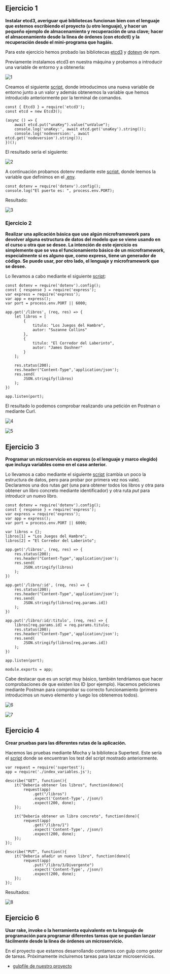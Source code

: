 ## Ejercicio 1
**Instalar etcd3, averiguar qué bibliotecas funcionan bien con el lenguaje que estemos escribiendo el proyecto (u otro lenguaje), y hacer un pequeño ejemplo de almacenamiento y recuperación de una clave; hacer el almacenamiento desde la línea de órdenes (con etcdctl) y la recuperación desde el mini-programa que hagáis.**

Para este ejercicio hemos probado las bibliotecas [etcd3](https://www.npmjs.com/package/etcd3) y [dotevn](https://www.npmjs.com/package/dotenv) de npm.

Previamente instalamos etcd3 en nuestra máquina y probamos a introducir una variable de entorno y a obtenerla:

![1](./img/ev5/1.png)

Creamos el siguiente [script](./microservicios/prueba_etcd.js), donde introducimos una nueva variable de entorno junto a un valor y además obtenemos la variable que hemos introducido anteriormente por la terminal de comandos.
```
const { Etcd3 } = require('etcd3');
const etcd = new Etcd3();

(async () => {
    await etcd.put("unaKey").value("unValue");
    console.log('unaKey:', await etcd.get('unaKey').string());
    console.log('nodeversion:', await etcd.get('nodeversion').string());
})();
```

El resultado sería el siguiente:

![2](./img/ev5/2.png)

A continuación probamos dotenv mediante este [script](./microservicios/prueba_dotenv.js), donde leemos la variable que definimos en el [.env](./microservicios/.env).
```
const dotenv = require('dotenv').config();
console.log("El puerto es: ", process.env.PORT);
```
Resultado:


![3](./img/ev5/3.png)

### Ejercicio 2
**Realizar una aplicación básica que use algún microframework para devolver alguna estructura de datos del modelo que se viene usando en el curso u otra que se desee. La intención de este ejercicio es simplemente que se vea el funcionamiento básico de un microframework, especialmente si es alguno que, como express, tiene un generador de código. Se puede usar, por otro lado, el lenguaje y microframework que se desee.**

Lo llevamos a cabo mediante el siguiente [script](./microservicios/index.js):

```
const dotenv = require('dotenv').config();
const { response } = require('express');
var express = require('express');
var app = express();
var port = process.env.PORT || 6000;

app.get('/libros', (req, res) => {
    let libros = [
        {
            titulo: "Los Juegos del Hambre",
            autor: "Suzanne Collins"
        },
        {
            titulo: "El Corredor del Laberinto",
            autor: "James Dashner"
        }
    ];
    
    res.status(200);
    res.header("Content-Type",'application/json');
    res.send(
        JSON.stringify(libros)
    );
})

app.listen(port);
```

El resultado lo podemos comprobar realizando una petición en Postman o mediante Curl.

![4](./img/ev5/4.png)

![5](./img/ev5/5.png)

## Ejercicio 3
**Programar un microservicio en express (o el lenguaje y marco elegido) que incluya variables como en el caso anterior.**

Lo llevamos a cabo mediante el siguiente [script](./microservicios/index_variables.js) (cambia un poco la estructura de datos, pero para probar por primera vez nos vale). Declaramos una dos rutas *get* (una para obtener todos los libros y otra para obtener un libro concreto mediante identificador) y otra ruta *put* para introducir un nuevo libro.

```
const dotenv = require('dotenv').config();
const { response } = require('express');
var express = require('express');
var app = express();
var port = process.env.PORT || 6000;

var libros = {};
libros[1] = "Los Juegos del Hambre";
libros[2] = "El Corredor del Laberinto";

app.get('/libros', (req, res) => {
    res.status(200);
    res.header("Content-Type",'application/json');
    res.send(
        JSON.stringify(libros)
    );
})

app.get('/libro/:id', (req, res) => {
    res.status(200);
    res.header("Content-Type",'application/json');
    res.send(
        JSON.stringify(libros[req.params.id])
    );
})

app.put('/libro/:id/:titulo', (req, res) => {
    libros[req.params.id] = req.params.titulo; 
    res.status(200);
    res.header("Content-Type",'application/json');
    res.send(
        JSON.stringify(libros[req.params.id])
    );
})

app.listen(port);

module.exports = app;
```

Cabe destacar que es un script muy básico, también tendríamos que hacer comprobaciones de que existen los ID (por ejemplo). Hacemos peticiones mediante Postman para comprobar su correcto funcionamiento (primero introducimos un nuevo elemento y luego los obtenemos todos).

![6](./img/ev5/6.png)

![7](./img/ev5/7.png)


## Ejercicio 4
**Crear pruebas para las diferentes rutas de la aplicación.**

Hacemos las pruebas mediante Mocha y la biblioteca Supertest. Este sería el [script](./microservicios/test.js) donde se encuentran los test del script mostrado anteriormente.

```
var request = require('supertest');
app = require('./index_variables.js');

describe("GET", function(){
    it("Debería obtener los libros", function(done){
        request(app)
            .get("/libros")
            .expect('Content-Type', /json/)
            .expect(200, done);
    });

    it("Debería obtener un libro concreto", function(done){
        request(app)
            .get("/libro/1")
            .expect('Content-Type', /json/)
            .expect(200, done);
    });
});

describe("PUT", function(){
    it("Debería añadir un nuevo libro", function(done){
        request(app)
            .put("/libro/3/Divergente")
            .expect('Content-Type', /json/)
            .expect(200, done);
    });
});
```

Resultados:

![8](./img/ev5/8.png)

## Ejercicio 6
**Usar rake, invoke o la herramienta equivalente en tu lenguaje de programación para programar diferentes tareas que se puedan lanzar fácilmente desde la línea de órdenes un microservicio.**

En el proyecto que estamos desarrollando contamos con gulp como gestor de tareas. Próximamente incluiremos tareas para lanzar microservicios. 

- [gulpfile de nuestro proyecto](https://github.com/fer227/BLIOTEC/blob/main/gulpfile.js)